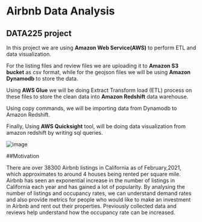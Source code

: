 # Airbnb Data Analysis

## DATA225 project

In this project we are using **Amazon Web Service(AWS)** to perform ETL and data visualization.

For the listing files and review files we are uploading it to **Amazon S3 bucket** as csv format, while for the geojson files we will be using **Amazon Dynamodb** to store the data.

Using **AWS Glue** we will be doing Extract Transform load (ETL) process on these files to store the clean data into **Amazon Redshift** data warehouse.

Using copy commands, we will be importing data from Dynamodb to Amazon Redshift.

Finally, Using **AWS Quicksight** tool, will be doing data visualization from amazon redshift by writing sql queries.

![image](https://user-images.githubusercontent.com/60303995/117522064-13e17600-af66-11eb-8fbe-f2010ee6111d.png)

##Motivation

There are over 38300 Airbnb listings in California as of February,2021, which approximates to around 4 houses being rented per square mile. Airbnb has seen an exponential increase in the number of listings in California each year and has gained a lot of popularity. By analysing the number of listings and occupancy rates, we can understand demand rates and also provide metrics for people who would like to make an investment in Airbnb and rent out their properties. Previously collected data and reviews help understand how the occupancy rate can be increased.




